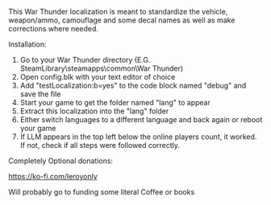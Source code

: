 This War Thunder localization is meant to standardize the vehicle, weapon/ammo, camouflage and some decal names as well as make corrections where needed.

Installation:
1. Go to your War Thunder directory (E.G. SteamLibrary\steamapps\common\War Thunder)
2. Open config.blk with your text editor of choice
3. Add "testLocalization:b=yes" to the code block named "debug" and save the file
4. Start your game to get the folder named "lang" to appear
5. Extract this localization into the "lang" folder
6. Either switch languages to a different language and back again or reboot your game
7. If LLM appears in the top left below the online players count, it worked. If not, check if all steps were followed correctly.

Completely Optional donations:

https://ko-fi.com/leroyonly

Will probably go to funding some literal Coffee or books
